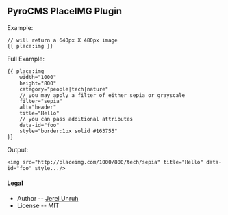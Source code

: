 
## PyroCMS PlaceIMG Plugin

Example:

    // will return a 640px X 480px image
    {{ place:img }}

Full Example:

    {{ place:img 
    	width="1000" 
    	height="800" 
    	category="people|tech|nature" 
    	// you may apply a filter of either sepia or grayscale
    	filter="sepia"
    	alt="header" 
    	title="Hello"
    	// you can pass additional attributes
    	data-id="foo"
    	style="border:1px solid #163755"
    }}

Output:

    <img src="http://placeimg.com/1000/800/tech/sepia" title="Hello" data-id="foo" style.../>

#### Legal

* Author  -- [Jerel Unruh](http://jerel.co)
* License -- MIT